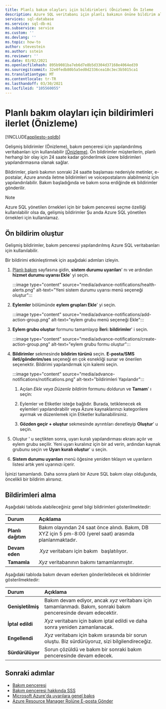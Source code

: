 ```yaml
---
title: Planlı bakım olayları için bildirimleri (Önizleme) Ön Izleme
description: Azure SQL veritabanı için planlı bakımın önüne bildirim alın.
services: sql-database
ms.service: sql-db-mi
ms.subservice: service
ms.custom: ''
ms.devlang: ''
ms.topic: how-to
author: stevestein
ms.author: sstein
ms.reviewer: ''
ms.date: 03/02/2021
ms.openlocfilehash: 895b9081ba7eb6d7e8b5d3304d37168e4064ed39
ms.sourcegitcommit: 32e0fedb80b5a5ed0d2336cea18c3ec3b5015ca1
ms.translationtype: MT
ms.contentlocale: tr-TR
ms.lasthandoff: 03/30/2021
ms.locfileid: "105560055"
---
```

# <a name="advance-notifications-for-planned-maintenance-events-preview"></a>Planlı bakım olayları için bildirimleri ilerlet (Önizleme)
[!INCLUDE[appliesto-sqldb](../includes/appliesto-sqldb.md)]

Gelişmiş bildirimler (Önizleme), bakım penceresi için yapılandırılmış veritabanları için kullanılabilir [(Önizleme)](maintenance-window.md). Ön bildirimler müşterilerin, planlı herhangi bir olay için 24 saate kadar gönderilmek üzere bildirimleri yapılandırmasına olanak sağlar.

Bildirimler, planlı bakımın sonraki 24 saatte başlaması nedeniyle metinler, e-postalar, Azure anında iletme bildirimleri ve voicepostalarını alabilmeniz için yapılandırılabilir. Bakım başladığında ve bakım sona erdiğinde ek bildirimler gönderilir.

> [!Note]
> Azure SQL yönetilen örnekleri için bir bakım penceresi seçme özelliği kullanılabilir olsa da, gelişmiş bildirimler Şu anda Azure SQL yönetilen örnekleri için kullanılamaz.

## <a name="create-an-advance-notification"></a>Ön bildirim oluştur

Gelişmiş bildirimler, bakım penceresi yapılandırılmış Azure SQL veritabanları için kullanılabilir. 

Bir bildirimi etkinleştirmek için aşağıdaki adımları izleyin.  

1. [Planlı bakım](https://portal.azure.com/#blade/Microsoft_Azure_Health/AzureHealthBrowseBlade/plannedMaintenance) sayfasına gidin, **sistem durumu uyarıları**' nı ve ardından **hizmet durumu uyarısı Ekle**' yi seçin.

    :::image type="content" source="media/advance-notifications/health-alerts.png" alt-text="Yeni sistem durumu uyarısı menü seçeneği oluştur":::

2. **Eylemler** bölümünde **eylem grupları Ekle**' yi seçin. 

    :::image type="content" source="media/advance-notifications/add-action-group.png" alt-text="eylem grubu menü seçeneği Ekle":::

3. **Eylem grubu oluştur** formunu tamamlayıp **İleri: bildirimler**' i seçin.  

    :::image type="content" source="media/advance-notifications/create-action-group.png" alt-text="eylem grubu formu oluştur":::

1. **Bildirimler** sekmesinde **bildirim türünü** seçin. **E-posta/SMS ileti/gönderim/ses** seçeneği en çok esnekliği sunar ve önerilen seçenektir. Bildirimi yapılandırmak için kalemi seçin.  

    :::image type="content" source="media/advance-notifications/notifications.png" alt-text="bildirimleri Yapılandır":::



   1. Açılan *Ekle veya Düzenle bildirim* formunu doldurun ve **Tamam**' ı seçin: 

   2. Eylemler ve Etiketler isteğe bağlıdır. Burada, tetiklenecek ek eylemleri yapılandırabilir veya Azure kaynaklarınızı kategorilere ayırmak ve düzenlemek için Etiketler kullanabilirsiniz. 

   4. **Gözden geçir + oluştur** sekmesinde ayrıntıları denetleyip **Oluştur**' u seçin. 

7. Oluştur ' u seçtikten sonra, uyarı kuralı yapılandırması ekranı açılır ve eylem grubu seçilir. Yeni uyarı kuralınız için bir ad verin, ardından kaynak grubunu seçin ve **Uyarı kuralı oluştur**' u seçin. 

8. **Sistem durumu uyarıları** menü öğesine yeniden tıklayın ve uyarıların listesi artık yeni uyarınızı içerir. 


İşinizi tamamlandı. Daha sonra planlı bir Azure SQL bakım olayı olduğunda, öncelikli bir bildirim alırsınız.

## <a name="receiving-notifications"></a>Bildirimleri alma

Aşağıdaki tabloda alabileceğiniz genel bilgi bildirimleri gösterilmektedir: 

|Durum|Açıklama|
|:---|:---|
|**Planlı dağıtım**| Bakım olayından 24 saat önce alındı. Bakım, DB XYZ için 5 pm-8:00 (yerel saat) arasında planlanmaktadır.|
|**Devam eden** |  *Xyz* veritabanı için bakım   başlatılıyor.| 
|**Tamamla** | *Xyz* veritabanının bakımı tamamlanmıştır. |

Aşağıdaki tabloda bakım devam ederken gönderilebilecek ek bildirimler gösterilmektedir: 

|Durum|Açıklama|
|:---|:---|
|**Genişletilmiş** | Bakım devam ediyor, ancak *xyz* veritabanı için tamamlanmadı. Bakım, sonraki bakım penceresinde devam edecektir.| 
|**İptal edildi**| *Xyz* veritabanı için bakım iptal edildi ve daha sonra yeniden zamanlanacak. |
|**Engellendi**|*Xyz* veritabanı için bakım sırasında bir sorun oluştu. Biz sürdürüyoruz, sizi bilgilendireceğiz.| 
|**Sürdürülüyor**|Sorun çözüldü ve bakım bir sonraki bakım penceresinde devam edecek.|


## <a name="next-steps"></a>Sonraki adımlar

- [Bakım penceresi](maintenance-window.md)
- [Bakım penceresi hakkında SSS](maintenance-window-faq.yml)
- [Microsoft Azure'da uyarılara genel bakış](../../azure-monitor/alerts/alerts-overview.md)
- [Azure Resource Manager Rolüne E-posta Gönder](../../azure-monitor/alerts/action-groups.md#email-azure-resource-manager-role)